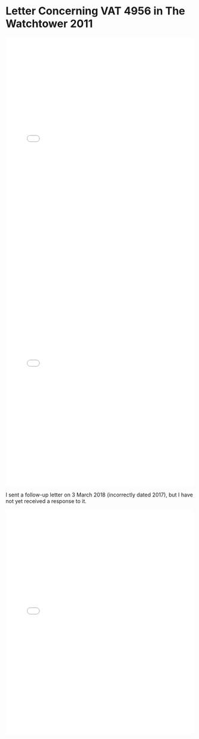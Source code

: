 # Letter Concerning VAT 4956 in The Watchtower 2011

<object data="../letters/2017_12_13_Halsey_Watchtower_VAT4956.pdf" type="application/pdf" width="100%" height="600px" class="pdf">
    <embed src="../letters/2017_12_13_Halsey_Watchtower_VAT4956.pdf" width="100%" height="600px"/> 
</object>

<object data="../letters/2017_12_27_Watchtower_Halsey_VAT4956.pdf" type="application/pdf" width="100%" height="600px" class="pdf">
    <embed src="../letters/2017_12_27_Watchtower_Halsey_VAT4956.pdf" width="100%" height="600px"/> 
</object>

I sent a follow-up letter on 3 March 2018 (incorrectly dated 2017), but I have not yet received a response to it.

<object data="../letters/2018_03_03_Halsey_Watchtower_VAT4956.pdf" type="application/pdf" width="100%" height="600px" class="pdf">
    <embed src="../letters/2018_03_03_Halsey_Watchtower_VAT4956.pdf" width="100%" height="600px"/> 
</object>
